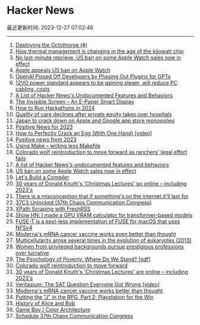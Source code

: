 # Hacker News

最近更新时间: 2023-12-27 07:02:46

--- 
1. [Deploying the Octothorpe (#)](https://exchanges.warwick.ac.uk/index.php/exchanges/article/download/837/831) 
2. [How thermal management is changing in the age of the kilowatt chip](https://www.theregister.com/2023/12/26/thermal_management_is_changing/) 
3. [No last-minute reprieve, US ban on some Apple Watch sales now in effect](https://arstechnica.com/apple/2023/12/no-last-minute-reprieve-us-ban-on-some-apple-watch-sales-now-in-effect/) 
4. [Apple appeals US ban on Apple Watch](https://www.theverge.com/2023/12/26/24015238/apple-watch-ban-response-store-appeal-stay-court) 
5. [OpenAI Pissed Off Developers by Phasing Out Plugins for GPTs](https://gizmodo.com/openai-pissed-off-developers-by-phasing-out-plugins-for-1851124124) 
6. [12VO power standard appears to be gaining steam, will reduce PC cabling, costs](https://www.tomshardware.com/pc-components/power-supplies/the-12vo-power-standard-appears-to-be-gaining-steam-new-standard-will-reduce-pc-cabling-and-costs) 
7. [A List of Hacker News's Undocumented Features and Behaviors](https://github.com/minimaxir/hacker-news-undocumented/blob/master/README.md) 
8. [The Invisible Screen – An E-Paper Smart Display](https://shop.invisible-computers.com/products/invisible-calendar) 
9. [How to Run Hackathons in 2024](https://gitroom.com/blog/run-hackathons-2024) 
10. [Quality of care declines after private equity takes over hospitals](https://medicalxpress.com/news/2023-12-quality-declines-private-equity-hospitals.html) 
11. [Japan to crack down on Apple and Google app store monopolies](https://asia.nikkei.com/Business/Technology/Japan-to-crack-down-on-Apple-and-Google-app-store-monopolies) 
12. [Positive News for 2023](https://www.gapminder.org/news/100-positive-news-from-2023/) 
13. [How to Perfectly Crack an Egg (With One Hand) [video]](https://www.youtube.com/watch?v=AE-XeZ3R98U) 
14. [Positive news from 2023](https://www.gapminder.org/news/100-positive-news-from-2023/) 
15. [Using Make – writing less Makefile](https://text.causal.agency/001-make.txt) 
16. [Colorado wolf reintroduction to move forward as ranchers' legal effort fails](https://phys.org/news/2023-12-colorado-wolf-reintroduction-ranchers-legal.html) 
17. [A list of Hacker News's undocumented features and behaviors](https://github.com/minimaxir/hacker-news-undocumented/blob/master/README.md) 
18. [US ban on some Apple Watch sales now in effect](https://arstechnica.com/apple/2023/12/no-last-minute-reprieve-us-ban-on-some-apple-watch-sales-now-in-effect/) 
19. [Let's Build a Compiler](https://compilers.iecc.com/crenshaw/) 
20. [30 years of Donald Knuth's 'Christmas Lectures' go online – including 2023's](https://science.slashdot.org/story/23/12/23/0516244/30-years-of-donald-knuths-christmas-lectures-go-online---including-2023s) 
21. [There is a misconception that if something's on the internet it'll last for](https://www.theguardian.com/media/2023/nov/18/giulia-carla-rossi-british-library-digital-curator-preserving-internet-publications) 
22. [37C3 Unlocked (37th Chaos Communication Congress)](https://events.ccc.de/congress/2023/infos/startpage.html) 
23. [XPath Scraping with FreshRSS](https://danq.me/2022/09/27/freshrss-xpath/) 
24. [Show HN: I made a GPU VRAM calculator for transformer-based models](https://vram.asmirnov.xyz/) 
25. [FUSE-T is a kext-less implementation of FUSE for macOS that uses NFSv4](https://github.com/macos-fuse-t/fuse-t) 
26. [Moderna's mRNA cancer vaccine works even better than thought](https://www.freethink.com/health/cancer-vaccine) 
27. [Multicellularity arose several times in the evolution of eukaryotes (2013)](https://onlinelibrary.wiley.com/doi/10.1002/bies.201200143) 
28. [Women from privileged backgrounds pursue prestigious professions over lucrative](https://phys.org/news/2023-12-women-privileged-backgrounds-pursue-prestigious.html) 
29. [The Psychology of Poverty: Where Do We Stand? [pdf]](https://www.nber.org/system/files/working_papers/w31977/w31977.pdf) 
30. [Colorado wolf reintroduction to move forward](https://phys.org/news/2023-12-colorado-wolf-reintroduction-ranchers-legal.html) 
31. [30 years of Donald Knuth's 'Christmas Lectures' are online – including 2023's](https://science.slashdot.org/story/23/12/23/0516244/30-years-of-donald-knuths-christmas-lectures-go-online---including-2023s) 
32. [Veritasium: The SAT Question Everyone Got Wrong [video]](https://www.youtube.com/watch?v=FUHkTs-Ipfg) 
33. [Moderna's mRNA cancer vaccine works better than thought](https://www.freethink.com/health/cancer-vaccine) 
34. [Putting the "J" in the RPG, Part 2: Playstation for the Win](https://www.filfre.net/2023/12/putting-the-j-in-the-rpg-part-2-playstation-for-the-win/) 
35. [History of Alice and Bob](http://cryptocouple.com/) 
36. [Game Boy / Color Architecture](https://www.copetti.org/writings/consoles/game-boy/) 
37. [Schedule 37th Chaos Communication Congress](https://fahrplan.events.ccc.de/congress/2023/fahrplan/timeline.html) 
